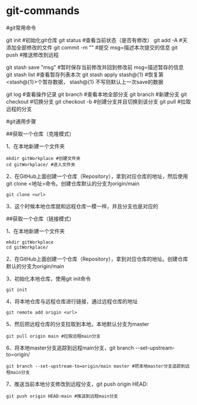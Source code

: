 # git-commands

#git常用命令

git init #初始化git仓库
git status #查看当前状态（是否有修改）
git add -A #天添加全部修改的文件
git commit -m "<msg>" #提交 msg=描述本次提交的信息
git push #推送修改到远程

git stash save "msg" #暂时保存当前修改并回到修改前 msg=描述暂存的信息
git stash list #查看暂存列表本次
git stash apply stash@{1} #恢复第<stash@{1}>个暂存数据， stash@{1} 不写则默认上一次save的数据

git log #查看操作记录
git branch #查看本地全部分支
git branch <name> #新建分支
git checkout <name> #切换分支
git checkout -b <name> #创建分支并且切换到该分支
git pull <remote-alias> <branch-name>#拉取远程<remote-alias>的<branch-name>分支

#git通用步骤

##获取一个仓库（克隆模式）

1、在本地新建一个文件夹

```shell
mkdir gitWorkplace #创建文件夹
cd gitWorkplace/ #进入文件夹
```

2、在GitHub上面创建一个仓库（Repository），拿到对应仓库的地址，然后使用git clone <地址>命令。创建仓库默认的分支为origin/main

```shell
git clone <url>
```

3、这个时候本地仓库就和远程仓库一模一样，并且分支也是对应的

##获取一个仓库（链接模式）

1、在本地新建一个文件夹

```shell
mkdir gitWorkplace
cd gitWorkplace/
```
2、在GitHub上面创建一个仓库（Repository），拿到对应仓库的地址。创建仓库默认的分支为origin/main

3、初始化本地仓库，使用git init命令

```shell
git init
```

4、将本地仓库与远程仓库进行链接，通过远程仓库的地址

```shell
git remote add origin <url>
```

5、然后把远程仓库的分支拉取到本地，本地默认分支为master

```shell
git pull origin main #拉取远程main分支
```

6、将本地master分支追踪到远程main分支，git branch --set-upstream-to=origin/<remote-branch-name> <local-branch-name>

```shell
git branch --set-upstream-to=origin/main master #把本地master分支追踪到远程main分支
```


7、推送当前本地分支修改到远程分支，git push origin HEAD:<remote-branch-name>

```shell
git push origin HEAD:main #推送到远程main分支
```









